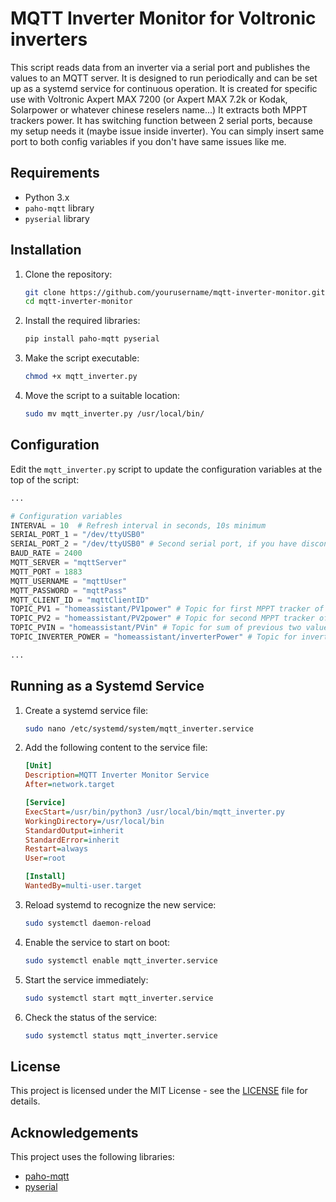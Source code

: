 
# MQTT Inverter Monitor for Voltronic inverters

This script reads data from an inverter via a serial port and publishes the values to an MQTT server. It is designed to run periodically and can be set up as a systemd service for continuous operation.
It is created for specific use with Voltronic Axpert MAX 7200 (or Axpert MAX 7.2k or Kodak, Solarpower or whatever chinese reselers name...)
It extracts both MPPT trackers power.
It has switching function between 2 serial ports, because my setup needs it (maybe issue inside inverter). You can simply insert same port to both config variables if you don't have same issues like me.

## Requirements

- Python 3.x
- `paho-mqtt` library
- `pyserial` library

## Installation

1. Clone the repository:
    ```bash
    git clone https://github.com/yourusername/mqtt-inverter-monitor.git
    cd mqtt-inverter-monitor
    ```

2. Install the required libraries:
    ```bash
    pip install paho-mqtt pyserial
    ```

3. Make the script executable:
    ```bash
    chmod +x mqtt_inverter.py
    ```

4. Move the script to a suitable location:
    ```bash
    sudo mv mqtt_inverter.py /usr/local/bin/
    ```

## Configuration

Edit the `mqtt_inverter.py` script to update the configuration variables at the top of the script:

```python
...

# Configuration variables
INTERVAL = 10  # Refresh interval in seconds, 10s minimum
SERIAL_PORT_1 = "/dev/ttyUSB0"
SERIAL_PORT_2 = "/dev/ttyUSB0" # Second serial port, if you have disconnection problems and following changes in path. Can be the same as first one. (udev rules sucks...)
BAUD_RATE = 2400
MQTT_SERVER = "mqttServer"
MQTT_PORT = 1883
MQTT_USERNAME = "mqttUser"
MQTT_PASSWORD = "mqttPass"
MQTT_CLIENT_ID = "mqttClientID"
TOPIC_PV1 = "homeassistant/PV1power" # Topic for first MPPT tracker of Axpert 7.2kVA
TOPIC_PV2 = "homeassistant/PV2power" # Topic for second MPPT tracker of Axpert 7.2kVA
TOPIC_PVIN = "homeassistant/PVin" # Topic for sum of previous two values
TOPIC_INVERTER_POWER = "homeassistant/inverterPower" # Topic for inverter load in VA

...
```

## Running as a Systemd Service

1. Create a systemd service file:

    ```bash
    sudo nano /etc/systemd/system/mqtt_inverter.service
    ```

2. Add the following content to the service file:

    ```ini
    [Unit]
    Description=MQTT Inverter Monitor Service
    After=network.target

    [Service]
    ExecStart=/usr/bin/python3 /usr/local/bin/mqtt_inverter.py
    WorkingDirectory=/usr/local/bin
    StandardOutput=inherit
    StandardError=inherit
    Restart=always
    User=root

    [Install]
    WantedBy=multi-user.target
    ```

3. Reload systemd to recognize the new service:

    ```bash
    sudo systemctl daemon-reload
    ```

4. Enable the service to start on boot:

    ```bash
    sudo systemctl enable mqtt_inverter.service
    ```

5. Start the service immediately:

    ```bash
    sudo systemctl start mqtt_inverter.service
    ```

6. Check the status of the service:

    ```bash
    sudo systemctl status mqtt_inverter.service
    ```

## License

This project is licensed under the MIT License - see the [LICENSE](LICENSE) file for details.

## Acknowledgements

This project uses the following libraries:
- [paho-mqtt](https://www.eclipse.org/paho/)
- [pyserial](https://github.com/pyserial/pyserial)
